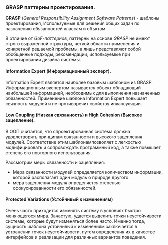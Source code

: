 ### GRASP паттерны проектирования.

**GRASP** (*General Responsibility Assignment Software Patterns*) - шаблоны проектирования, Используемые для решения общих задач по назначению обязанностей классам и объктам.

В отличие от *GoF-паттернов*, паттерны на основе *GRASP* не имеют строго выраженной структуры, четкой области применения и конкретной решаемой проблемы, а лишь представляют собой обобщенные подходы, рекомендации, используемые при проектировании дизайна системы.

#### Information Expert (Информационный эксперт).

Information Expert является наиболее базовым шаблоном из GRASP. Информационным экспертом называется объект обладающий наибольшей информацией, необходимых для выполнения назначенных обязанностей. Применение шаблона Information Expert повышает связность модулей и не противоречит свойству инкапсуляции.

#### Low Coupling (Низкая связанность) и High Cohesion (Высокое зацепление).

В ООП считается, что спроектированная система должна удовлетворять принципам связанности и высокого зацепления модулей. Соответствие этим шаблонампозволяет с легкостью модифицировать и сопровождать программный код, а также повышает степень его повторного использования.

Рассмотрим меры связанности и зацепления:
- Мера связанности модулей определяется количеством информации, которой располагает один модуль о природе другого.
- мера зацепления модуля определяется степенью сфокусированности его обязанностей.

#### Protected Variations (Устойчивый к изменениям)

Очень часто приходится изменять систему в условиях быстро меняющегося мира. Зачастую, удается выделить точки неустойчивости системы, которые будут изменяться более часто. Именно тогда, сущность шаблона устойчивый к изменениям заключается в устранении точек неустойчивости, путем определения их в качестве интерфейсов и реализации для различных вариантов поведения.
